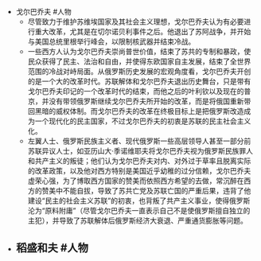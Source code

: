 - 戈尔巴乔夫 #人物
	- 尽管致力于维护苏维埃国家及其社会主义理想，戈尔巴乔夫认为有必要进行重大改革，尤其是在切尔诺贝利事件之后。他退出了苏阿战争，并开始与美国总统里根举行峰会，以限制核武器并结束冷战。
	- 一些西方人认为戈尔巴乔夫崇尚普世价值，结束了苏共的专制和暴政，使民众获得了民主、法治和自由，并使得东欧国家自主发展，结束了全世界范围的冷战对峙局面。从俄罗斯历史发展的宏观角度看，戈尔巴乔夫开创的是一个大的改革时代。苏联解体和戈尔巴乔夫退出历史舞台，只是带有戈尔巴乔夫印记的一个改革时代的结束，而他之后的叶利钦以及现在的普京，并没有带领俄罗斯继续戈尔巴乔夫所开始的改革，而是将俄国重新带回黑暗的威权体制。而戈尔巴乔夫的改革在终极目标上是把俄罗斯改造成为一个现代化的民主国家，不过戈尔巴乔夫的初衷是苏联的民主社会主义化。
	- 左翼人士、俄罗斯民族主义者、现代俄罗斯一些高层领导人甚至一部分前苏联异议人士，如亚历山大·季诺维耶夫将戈尔巴乔夫视为俄罗斯民族罪人和共产主义的叛徒；他们认为戈尔巴乔夫对内、对外过于草率且脱离实际的改革政策，以及他对西方特别是美国近乎幼稚的过分信赖，戈尔巴乔夫虚荣心强，为了博取西方国家的赞美而依照西方希望的去做，常沉醉在西方的赞美中不能自拔，导致了苏共亡党及苏联亡国的严重后果，违背了他建设“民主的社会主义苏联”的初衷，也背叛了共产主义事业，使得俄罗斯沦为“原料附庸”（尽管戈尔巴乔夫一直表示自己不是使俄罗斯擅自独立的主犯），并导致了苏联解体后俄罗斯经济大衰退、严重通货膨胀等问题。
- 稻盛和夫 #人物
	-